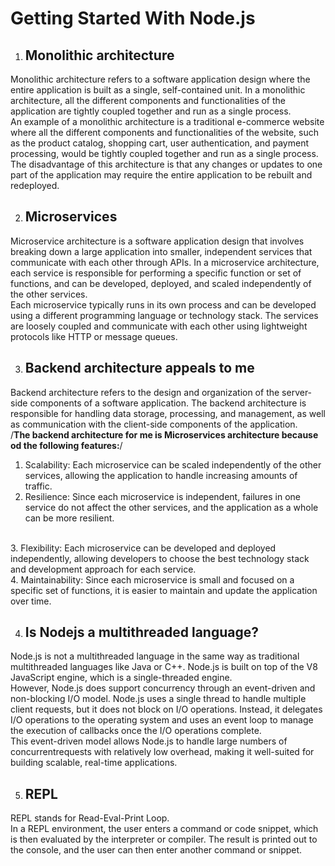 # Getting Started With Node.js

1.  <h2> Monolithic architecture</h2>
Monolithic architecture refers to a software application design where the entire application is built as a single, self-contained unit. In a  monolithic architecture, all the different components and functionalities of the application are tightly coupled together and run as a single process.<br>
  An  example of a monolithic architecture is a traditional e-commerce website  where all the different components and functionalities of the  website, such as the product catalog, shopping cart, user authentication, and payment processing, would be tightly coupled together and run as a single process.<br>
The disadvantage of this architecture is that any changes or updates to one part of the application may require the entire application to be rebuilt and redeployed.<br>

2.  <h2>Microservices </h2>
Microservice architecture is a software application design that involves breaking down a large application into smaller, independent services that communicate with each other through APIs. In a microservice architecture, each service is responsible for performing a specific function or set of functions, and can be developed, deployed, and scaled independently of the other services.<br>
Each microservice typically runs in its own process and can be developed using a different programming language or technology stack. The services are loosely coupled and communicate with each other using lightweight protocols like HTTP or message queues.<br>

3.  <h2>Backend architecture appeals to me</h2>
Backend architecture refers to the design and organization of the server-side components of a software application. The backend architecture is responsible for handling data storage, processing, and management, as well as communication with the client-side components of the application.<br>
/**The backend architecture for me is Microservices architecture because od the following features:**/
1. Scalability: Each microservice can be scaled independently of the other services, allowing the application to handle increasing amounts of traffic.<br>
3. Resilience: Since each microservice is independent, failures in one service do not affect the other services, and the application as a whole can be more resilient.
<br>
3.  Flexibility: Each microservice can be developed and deployed independently, allowing developers to choose the best technology stack and development approach for each service.
<br>
4.  Maintainability: Since each microservice is small and focused on a specific set of functions, it is easier to maintain and update the application over time. <br>

4.  <h2>Is Nodejs a multithreaded language?</h2>
Node.js is not a multithreaded language in the same way as traditional multithreaded languages like Java or C++. Node.js is built on top of the V8 JavaScript engine, which is a single-threaded engine.<br>
However, Node.js does support concurrency through an event-driven and non-blocking I/O model. Node.js uses a single thread to handle multiple client requests, but it does not block on I/O operations. Instead, it delegates I/O operations to the operating system and uses an event loop to manage the execution of callbacks once the I/O operations complete.
<br>
This event-driven model allows Node.js to handle large numbers of concurrentrequests with relatively low overhead, making it well-suited for building scalable, real-time applications.<br>

5.  <h2>REPL</h2>
REPL stands for Read-Eval-Print Loop. <br>
In a REPL environment, the user enters a command or code snippet, which is then evaluated by the interpreter or compiler. The result is printed out to the console, and the user can then enter another command or snippet.<br>